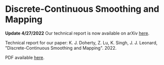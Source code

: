 # Discrete-Continuous Smoothing and Mapping

**Update 4/27/2022** Our technical report is now available on arXiv [here](https://arxiv.org/abs/2204.11936).

Technical report for our paper: K. J. Doherty, Z. Lu, K. Singh, J. J. Leonard, "Discrete-Continuous Smoothing and Mapping". 2022.

PDF available [here](https://raw.githubusercontent.com/MarineRoboticsGroup/dcsam2022tr/main/doherty2022dcsam-techreport.pdf).
